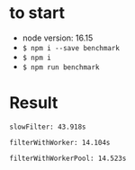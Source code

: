to start
===
- node version: 16.15
- `$ npm i --save benchmark`
- `$ npm i`
- `$ npm run benchmark`

Result
===
```
slowFilter: 43.918s

filterWithWorker: 14.104s

filterWithWorkerPool: 14.523s
```